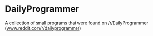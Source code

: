 DailyProgrammer
===============

A collection of small programs that were found on /r/DailyProgrammer (www.reddit.com/r/dailyprogrammer)
